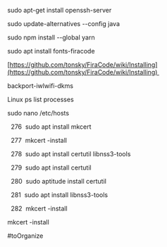 sudo apt-get install openssh-server 

sudo update-alternatives --config java 

sudo npm install --global yarn 

sudo apt install fonts-firacode  

[https://github.com/tonsky/FiraCode/wiki/Installing](https://github.com/tonsky/FiraCode/wiki/Installing) 

backport-iwlwifi-dkms 

Linux ps list processes 




sudo nano /etc/hosts 

  276  sudo apt install mkcert 

  277  mkcert -install 

  278  sudo apt install certutil libnss3-tools 

  279  sudo apt install certutil 

  280  sudo aptitude install certutil 

  281  sudo apt install libnss3-tools 

  282  mkcert -install 

mkcert -install

#toOrganize